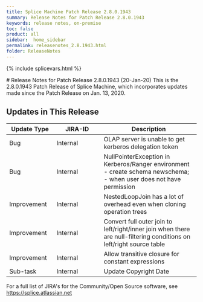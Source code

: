 ```yaml
---
title: Splice Machine Patch Release 2.8.0.1943
summary: Release Notes for Patch Release 2.8.0.1943
keywords: release notes, on-premise
toc: false
product: all
sidebar:  home_sidebar
permalink: releasenotes_2.8.1943.html
folder: ReleaseNotes
---
```

{% include splicevars.html %}
<section>
<div class="TopicContent" data-swiftype-index="true" markdown="1">
# Release Notes for Patch Release 2.8.0.1943 (20-Jan-20)
This is the 2.8.0.1943 Patch Release of Splice Machine, which incorporates updates made since the Patch Release on Jan. 13, 2020.

## Updates in This Release
<table>
    <col width="125px" />
    <col width="125px" />
    <col />
    <thead>
        <tr>
            <th>Update Type</th>
            <th>JIRA-ID</th>
            <th>Description</th>
        </tr>
    </thead>
    <tbody>
        <tr>
            <td>Bug</td>
            <td>Internal</td>
            <td>OLAP server is unable to get kerberos delegation token</td>
        </tr>
        <tr>
            <td>Bug</td>
            <td>Internal</td>
            <td>NullPointerException in Kerberos/Ranger environment - create schema newschema; - when user does not have permission</td>
        </tr>
        <tr>
            <td>Improvement</td>
            <td>Internal</td>
            <td>NestedLoopJoin has a lot of overhead even when cloning operation trees</td>
        </tr>
        <tr>
            <td>Improvement</td>
            <td>Internal</td>
            <td>Convert full outer join to left/right/inner join when there are null-filtering conditions on left/right source table</td>
        </tr>
        <tr>
            <td>Improvement</td>
            <td>Internal</td>
            <td>Allow transitive closure for constant expressions</td>
        </tr>
        <tr>
            <td>Sub-task</td>
            <td>Internal</td>
            <td>Update Copyright Date</td>
        </tr>
    </tbody>
</table>

For a full list of JIRA's for the Community/Open Source software, see <https://splice.atlassian.net>

</div>
</section>
